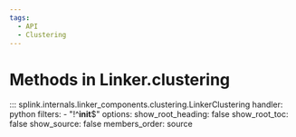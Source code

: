 ```yaml
---
tags:
  - API
  - Clustering
---
```

# Methods in Linker.clustering

::: splink.internals.linker_components.clustering.LinkerClustering
    handler: python
    filters:
      - "!^__init__$"
    options:
      show_root_heading: false
      show_root_toc: false
      show_source: false
      members_order: source
